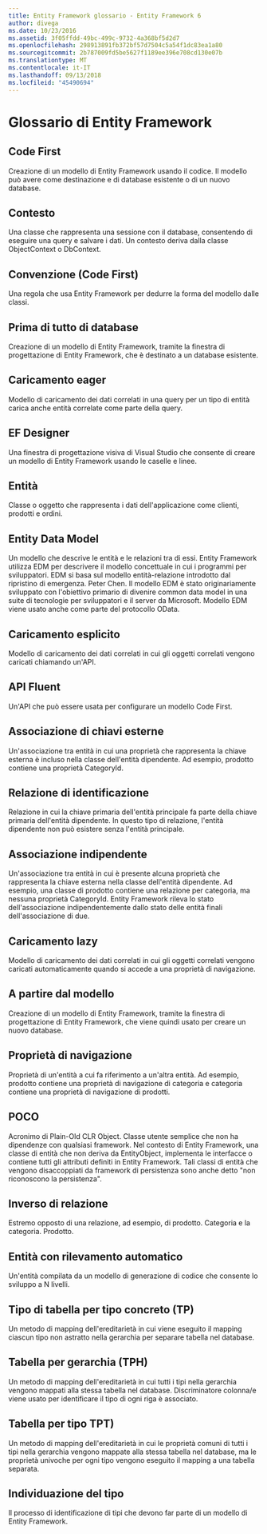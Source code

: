 ```yaml
---
title: Entity Framework glossario - Entity Framework 6
author: divega
ms.date: 10/23/2016
ms.assetid: 3f05ffdd-49bc-499c-9732-4a368bf5d2d7
ms.openlocfilehash: 298913891fb372bf57d7504c5a54f1dc83ea1a80
ms.sourcegitcommit: 2b787009fd5be5627f1189ee396e708cd130e07b
ms.translationtype: MT
ms.contentlocale: it-IT
ms.lasthandoff: 09/13/2018
ms.locfileid: "45490694"
---
```

# <a name="entity-framework-glossary"></a>Glossario di Entity Framework
## <a name="code-first"></a>Code First
Creazione di un modello di Entity Framework usando il codice. Il modello può avere come destinazione e di database esistente o di un nuovo database.

## <a name="context"></a>Contesto
Una classe che rappresenta una sessione con il database, consentendo di eseguire una query e salvare i dati. Un contesto deriva dalla classe ObjectContext o DbContext.

## <a name="convention-code-first"></a>Convenzione (Code First)
Una regola che usa Entity Framework per dedurre la forma del modello dalle classi.

## <a name="database-first"></a>Prima di tutto di database
Creazione di un modello di Entity Framework, tramite la finestra di progettazione di Entity Framework, che è destinato a un database esistente.

## <a name="eager-loading"></a>Caricamento eager
Modello di caricamento dei dati correlati in una query per un tipo di entità carica anche entità correlate come parte della query.

## <a name="ef-designer"></a>EF Designer
Una finestra di progettazione visiva di Visual Studio che consente di creare un modello di Entity Framework usando le caselle e linee.

## <a name="entity"></a>Entità
Classe o oggetto che rappresenta i dati dell'applicazione come clienti, prodotti e ordini.

## <a name="entity-data-model"></a>Entity Data Model
Un modello che descrive le entità e le relazioni tra di essi. Entity Framework utilizza EDM per descrivere il modello concettuale in cui i programmi per sviluppatori. EDM si basa sul modello entità-relazione introdotto dal ripristino di emergenza. Peter Chen. Il modello EDM è stato originariamente sviluppato con l'obiettivo primario di divenire common data model in una suite di tecnologie per sviluppatori e il server da Microsoft. Modello EDM viene usato anche come parte del protocollo OData.

## <a name="explicit-loading"></a>Caricamento esplicito
Modello di caricamento dei dati correlati in cui gli oggetti correlati vengono caricati chiamando un'API.

## <a name="fluent-api"></a>API Fluent
Un'API che può essere usata per configurare un modello Code First.

## <a name="foreign-key-association"></a>Associazione di chiavi esterne
Un'associazione tra entità in cui una proprietà che rappresenta la chiave esterna è incluso nella classe dell'entità dipendente. Ad esempio, prodotto contiene una proprietà CategoryId.

## <a name="identifying-relationship"></a>Relazione di identificazione
Relazione in cui la chiave primaria dell'entità principale fa parte della chiave primaria dell'entità dipendente. In questo tipo di relazione, l'entità dipendente non può esistere senza l'entità principale.

## <a name="independent-association"></a>Associazione indipendente
Un'associazione tra entità in cui è presente alcuna proprietà che rappresenta la chiave esterna nella classe dell'entità dipendente. Ad esempio, una classe di prodotto contiene una relazione per categoria, ma nessuna proprietà CategoryId. Entity Framework rileva lo stato dell'associazione indipendentemente dallo stato delle entità finali dell'associazione di due.

## <a name="lazy-loading"></a>Caricamento lazy
Modello di caricamento dei dati correlati in cui gli oggetti correlati vengono caricati automaticamente quando si accede a una proprietà di navigazione.

## <a name="model-first"></a>A partire dal modello
Creazione di un modello di Entity Framework, tramite la finestra di progettazione di Entity Framework, che viene quindi usato per creare un nuovo database.

## <a name="navigation-property"></a>Proprietà di navigazione
Proprietà di un'entità a cui fa riferimento a un'altra entità. Ad esempio, prodotto contiene una proprietà di navigazione di categoria e categoria contiene una proprietà di navigazione di prodotti.

## <a name="poco"></a>POCO
Acronimo di Plain-Old CLR Object. Classe utente semplice che non ha dipendenze con qualsiasi framework. Nel contesto di Entity Framework, una classe di entità che non deriva da EntityObject, implementa le interfacce o contiene tutti gli attributi definiti in Entity Framework. Tali classi di entità che vengono disaccoppiati da framework di persistenza sono anche detto "non riconoscono la persistenza".  

## <a name="relationship-inverse"></a>Inverso di relazione
Estremo opposto di una relazione, ad esempio, di prodotto. Categoria e la categoria. Prodotto.

## <a name="self-tracking-entity"></a>Entità con rilevamento automatico
Un'entità compilata da un modello di generazione di codice che consente lo sviluppo a N livelli.

## <a name="table-per-concrete-type-tpc"></a>Tipo di tabella per tipo concreto (TP)
Un metodo di mapping dell'ereditarietà in cui viene eseguito il mapping ciascun tipo non astratto nella gerarchia per separare tabella nel database.

## <a name="table-per-hierarchy-tph"></a>Tabella per gerarchia (TPH)
Un metodo di mapping dell'ereditarietà in cui tutti i tipi nella gerarchia vengono mappati alla stessa tabella nel database. Discriminatore colonna/e viene usato per identificare il tipo di ogni riga è associato.

## <a name="table-per-type-tpt"></a>Tabella per tipo TPT)
Un metodo di mapping dell'ereditarietà in cui le proprietà comuni di tutti i tipi nella gerarchia vengono mappate alla stessa tabella nel database, ma le proprietà univoche per ogni tipo vengono eseguito il mapping a una tabella separata.

## <a name="type-discovery"></a>Individuazione del tipo
Il processo di identificazione di tipi che devono far parte di un modello di Entity Framework.
